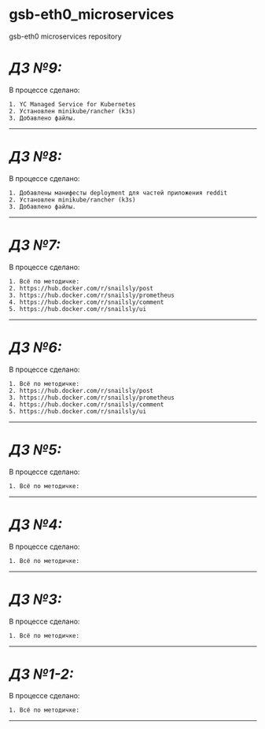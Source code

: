 # gsb-eth0_microservices
gsb-eth0 microservices repository

# ***ДЗ №9:***
В процессе сделано:
```
1. YC Managed Service for Kubernetes
2. Установлен minikube/rancher (k3s)
3. Добавлено файлы.
```
-----------------------------------------------------------------------------------

# ***ДЗ №8:***
В процессе сделано:
```
1. Добавлены манифесты deployment для частей приложения reddit
2. Установлен minikube/rancher (k3s)
3. Добавлено файлы.
```
-----------------------------------------------------------------------------------

# ***ДЗ №7:***
В процессе сделано:
```
1. Всё по методичке:
2. https://hub.docker.com/r/snailsly/post
3. https://hub.docker.com/r/snailsly/prometheus
4. https://hub.docker.com/r/snailsly/comment
5. https://hub.docker.com/r/snailsly/ui
```
-----------------------------------------------------------------------------------

# ***ДЗ №6:***
В процессе сделано:
```
1. Всё по методичке:
2. https://hub.docker.com/r/snailsly/post
3. https://hub.docker.com/r/snailsly/prometheus
4. https://hub.docker.com/r/snailsly/comment
5. https://hub.docker.com/r/snailsly/ui
```
-----------------------------------------------------------------------------------

# ***ДЗ №5:***
В процессе сделано:
```
1. Всё по методичке:
```
-----------------------------------------------------------------------------------

# ***ДЗ №4:***
В процессе сделано:
```
1. Всё по методичке:
```
-----------------------------------------------------------------------------------

# ***ДЗ №3:***
В процессе сделано:
```
1. Всё по методичке:
```
-----------------------------------------------------------------------------------


# ***ДЗ №1-2:***
В процессе сделано:
```
1. Всё по методичке:
```
-----------------------------------------------------------------------------------
